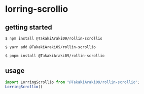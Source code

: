 # lorring-scrollio

## getting started

`$ npm install @TakakiAraki09/rollin-scrollio`

`$ yarn add @TakakiAraki09/rollin-scrollio`

`$ pnpm install @TakakiAraki09/rollin-scrollio`

## usage

```ts
import LorringScrollio from "@TakakiAraki09/rollin-scrollio";
LorringScrollio()

```

